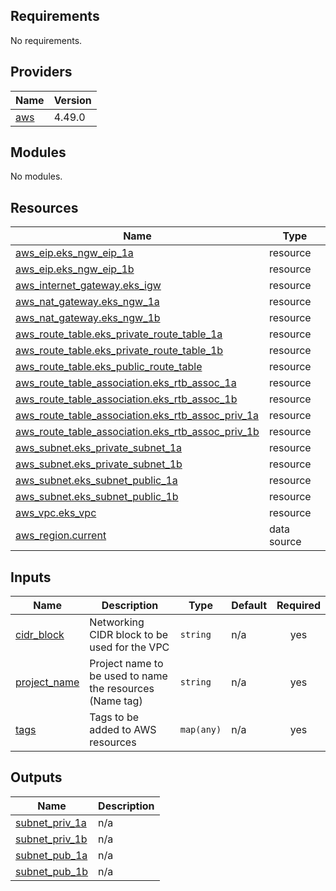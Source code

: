 <!-- BEGIN_TF_DOCS -->
## Requirements

No requirements.

## Providers

| Name | Version |
|------|---------|
| <a name="provider_aws"></a> [aws](#provider\_aws) | 4.49.0 |

## Modules

No modules.

## Resources

| Name | Type |
|------|------|
| [aws_eip.eks_ngw_eip_1a](https://registry.terraform.io/providers/hashicorp/aws/latest/docs/resources/eip) | resource |
| [aws_eip.eks_ngw_eip_1b](https://registry.terraform.io/providers/hashicorp/aws/latest/docs/resources/eip) | resource |
| [aws_internet_gateway.eks_igw](https://registry.terraform.io/providers/hashicorp/aws/latest/docs/resources/internet_gateway) | resource |
| [aws_nat_gateway.eks_ngw_1a](https://registry.terraform.io/providers/hashicorp/aws/latest/docs/resources/nat_gateway) | resource |
| [aws_nat_gateway.eks_ngw_1b](https://registry.terraform.io/providers/hashicorp/aws/latest/docs/resources/nat_gateway) | resource |
| [aws_route_table.eks_private_route_table_1a](https://registry.terraform.io/providers/hashicorp/aws/latest/docs/resources/route_table) | resource |
| [aws_route_table.eks_private_route_table_1b](https://registry.terraform.io/providers/hashicorp/aws/latest/docs/resources/route_table) | resource |
| [aws_route_table.eks_public_route_table](https://registry.terraform.io/providers/hashicorp/aws/latest/docs/resources/route_table) | resource |
| [aws_route_table_association.eks_rtb_assoc_1a](https://registry.terraform.io/providers/hashicorp/aws/latest/docs/resources/route_table_association) | resource |
| [aws_route_table_association.eks_rtb_assoc_1b](https://registry.terraform.io/providers/hashicorp/aws/latest/docs/resources/route_table_association) | resource |
| [aws_route_table_association.eks_rtb_assoc_priv_1a](https://registry.terraform.io/providers/hashicorp/aws/latest/docs/resources/route_table_association) | resource |
| [aws_route_table_association.eks_rtb_assoc_priv_1b](https://registry.terraform.io/providers/hashicorp/aws/latest/docs/resources/route_table_association) | resource |
| [aws_subnet.eks_private_subnet_1a](https://registry.terraform.io/providers/hashicorp/aws/latest/docs/resources/subnet) | resource |
| [aws_subnet.eks_private_subnet_1b](https://registry.terraform.io/providers/hashicorp/aws/latest/docs/resources/subnet) | resource |
| [aws_subnet.eks_subnet_public_1a](https://registry.terraform.io/providers/hashicorp/aws/latest/docs/resources/subnet) | resource |
| [aws_subnet.eks_subnet_public_1b](https://registry.terraform.io/providers/hashicorp/aws/latest/docs/resources/subnet) | resource |
| [aws_vpc.eks_vpc](https://registry.terraform.io/providers/hashicorp/aws/latest/docs/resources/vpc) | resource |
| [aws_region.current](https://registry.terraform.io/providers/hashicorp/aws/latest/docs/data-sources/region) | data source |

## Inputs

| Name | Description | Type | Default | Required |
|------|-------------|------|---------|:--------:|
| <a name="input_cidr_block"></a> [cidr\_block](#input\_cidr\_block) | Networking CIDR block to be used for the VPC | `string` | n/a | yes |
| <a name="input_project_name"></a> [project\_name](#input\_project\_name) | Project name to be used to name the resources (Name tag) | `string` | n/a | yes |
| <a name="input_tags"></a> [tags](#input\_tags) | Tags to be added to AWS resources | `map(any)` | n/a | yes |

## Outputs

| Name | Description |
|------|-------------|
| <a name="output_priv_subnet_1a"></a> [subnet\_priv\_1a](#output\_subnet\_priv\_1a) | n/a |
| <a name="output_priv_subnet_1b"></a> [subnet\_priv\_1b](#output\_subnet\_priv\_1b) | n/a |
| <a name="output_subnet_pub_1a"></a> [subnet\_pub\_1a](#output\_subnet\_pub\_1a) | n/a |
| <a name="output_subnet_pub_1b"></a> [subnet\_pub\_1b](#output\_subnet\_pub\_1b) | n/a |
<!-- END_TF_DOCS -->